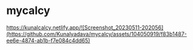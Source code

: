 # mycalcy
https://kunalcalcy.netlify.app/![Screenshot_20230511-202056](https://github.com/Kunalyadava/mycalcy/assets/104050919/f83b1487-ee6e-4874-ab1b-f7e084c4dd65)

